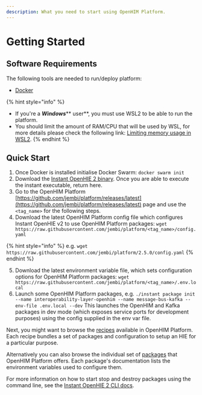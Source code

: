 ```yaml
---
description: What you need to start using OpenHIM Platform.
---
```


# Getting Started

## Software Requirements

The following tools are needed to run/deploy platform:

* [Docker](https://docs.docker.com/engine/install/)

{% hint style="info" %}
* If you're a _**Windows**_** user**, you must use WSL2 to be able to run the platform.
* You should limit the amount of RAM/CPU that will be used by WSL, for more details please check the following link: [Limiting memory usage in WSL2](https://www.aleksandrhovhannisyan.com/blog/limiting-memory-usage-in-wsl-2/).
{% endhint %}

## Quick Start

1. Once Docker is installed initialise Docker Swarm: `docker swarm init`
2. Download the [Instant OpenHIE 2 binary](https://jembi.gitbook.io/instant-v2/getting-started). Once you are able to execute the instant executable, return here.
3. Go to the OpenHIM Platform [https://github.com/jembi/platform/releases/latest](https://github.com/jembi/platform/releases/latest) page and use the `<tag_name>` for the following steps.
4. Download the latest OpenHIM Platform config file which configures Instant OpenHIE v2 to use OpenHIM Platform packages: `wget https://raw.githubusercontent.com/jembi/platform/<tag_name>/config.yaml`&#x20;

{% hint style="info" %}
&#x20;e.g. `wget https://raw.githubusercontent.com/jembi/platform/2.5.0/config.yaml`
{% endhint %}

5. Download the latest environment variable file, which sets configuration options for OpenHIM Platform packages: `wget https://raw.githubusercontent.com/jembi/platform/<tag_name>/.env.local`
6. Launch some OpenHIM Platform packages, e.g. `./instant package init --name interoperability-layer-openhim --name message-bus-kafka --env-file .env.local --dev` This launches the OpenHIM and Kafka packages in dev mode (which exposes service ports for development purposes) using the config supplied in the env var file.

Next, you might want to browse the [recipes](recipes/) available in OpenHIM Platform. Each recipe bundles a set of packages and configuration to setup an HIE for a particular purpose.

Alternatively you can also browse the individual set of [packages](packages/) that OpenHIM Platform offers. Each package's documentation lists the environment variables used to configure them.

For more information on how to start stop and destroy packages using the command line, see the [Instant OpenHIE 2 CLI docs](https://jembi.gitbook.io/instant-v2/cli).
